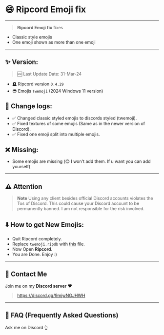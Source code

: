 # 😄 Ripcord Emoji fix
---


> **Ripcord Emoji fix** fixes
- Classic style emojis
- One emoji shown as more than one emoji
---

## ✨ Version:

> 🆕 Last Update Date: 31-Mar-24
- 🪦 Ripcord version `0.4.29`
- 😎 Emojis `Twemoji` (2024 Windows 11 version)

## 📜 Change logs:
- ✅ Changed classic styled emojis to discords styled (twemoji).
- ✅ Fixed textures of some emojis (Same as in the newer version of Discord).
- ✅ Fixed one emoji split into multiple emojis.

## ❌ Missing:

- Some emojis are missing (😌 I won't add them. If u want you can add yourself)
---

## ⚠️ Attention
> **Note**
> Using any client besides official Discord accounts violates the Tos of Discord. This could cause your Discord account to be permanently banned. I am not responsible for the risk involved.

## ⬇️ How to get New Emojis:

- Quit Ripcord completely.
- Replace `twemoji.ripdb` with [this](https://github.com/cool-dev-code/ripcord/releases) file.
- Now Open **Ripcord**.
- You are Done. Enjoy :)

---
## 💬 Contact Me
Join me on my **Discord server** ❤️
> https://discord.gg/9mjwNGJHWH
---
## 🤔 FAQ (Frequently Asked Questions)
Ask me on Discord 👆
